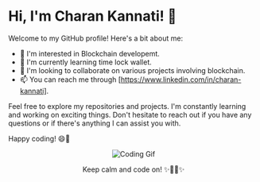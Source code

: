 # Hi, I'm Charan Kannati! 👋

Welcome to my GitHub profile! Here's a bit about me:

- 👀 I'm interested in Blockchain developemt.
- 🌱 I'm currently learning time lock wallet.
- 💞️ I'm looking to collaborate on various projects involving blockchain.
- 📫 You can reach me through [https://www.linkedin.com/in/charan-kannati].

<!---
charankannati/charankannati is a ✨ special ✨ repository because its `README.md` (this file) appears on your GitHub profile.
You can click the Preview link to take a look at your changes.
--->

Feel free to explore my repositories and projects. I'm constantly learning and working on exciting things. Don't hesitate to reach out if you have any questions or if there's anything I can assist you with.

Happy coding! 😄🚀

<!-- Animation Section -->
<p align="center">
  <img src="https://media.giphy.com/media/usXZmmgP9Z7kf39fnq/giphy.gif" alt="Coding Gif" />
</p>


<p align="center">Keep calm and code on! ✨👨‍💻✨</p>
